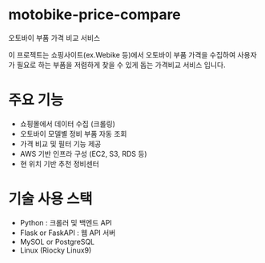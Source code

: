 # motobike-price-compare
오토바이 부품 가격 비교 서비스

이 프로젝트는 쇼핑사이트(ex.Webike 등)에서 오토바이 부품 가격을 수집하여
사용자가 필요로 하는 부품을 저렴하게 찾을 수 있게 돕는 가격비교 서비스 입니다. 

# 주요 기능
 - 쇼핑몰에서 데이터 수집 (크롤링)
 - 오토바이 모델별 정비 부품 자동 조회
 - 가격 비교 및 필터 기능 제공
 - AWS 기반 인프라 구성 (EC2, S3, RDS 등)
 - 현 위치 기반 추천 정비센터 


# 기술 사용 스택
 - Python : 크롤러 및 백엔드 API
 - Flask or FaskAPI : 웹 API 서버
 - MySOL or PostgreSQL
 - Linux (Riocky Linux9)
